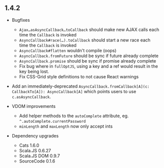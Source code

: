 ## 1.4.2

* Bugfixes
  * `Ajax…asAsyncCallback…toCallback` should make new AJAX calls each time the `Callback` is invoked
  * `AsyncCallback#race(…).toCallback` should start a new race each time the `Callback` is invoked
  * `AsyncCallback#flatten` wouldn't compile (oops)
  * `AsyncCallback.fromFuture` should be sync if future already complete
  * `AsyncCallback.promise` should be sync if promise already complete
  * Fix bug where in `fullOptJS`, using a key and a ref would result in the key being lost.
  * Fix CSS-Grid style definitions to not cause React warnings

* Add an immediately-deprecated `AsyncCallback.fromCallback[A](c: CallbackTo[A]): AsyncCallback[A]`
  which points users to use `c.asAsyncCallback`.

* VDOM improvements
  * Add helper methods to the `autoComplete` attribute, eg. `^.autoComplete.currentPassword`
  * `minLength` and `maxLength` now only accept ints

* Dependency upgrades
  * Cats 1.6.0
  * Scala.JS 0.6.27
  * Scala.JS DOM 0.9.7
  * SourceCode 0.1.6
